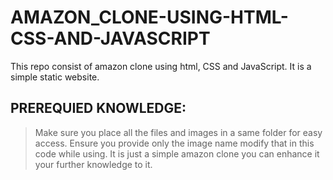 # AMAZON_CLONE-USING-HTML-CSS-AND-JAVASCRIPT
This repo consist of amazon clone using html, CSS and JavaScript. It is a simple static website. 

## PREREQUIED KNOWLEDGE:
> Make sure you place all the files and images in a same folder for easy access.
> Ensure you provide only the image name modify that in this code while using.
> It is just a simple amazon clone you can enhance it your further knowledge to it.




